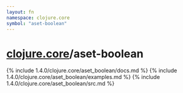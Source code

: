 ```yaml
---
layout: fn
namespace: clojure.core
symbol: "aset-boolean"
---
```


# [clojure.core](../)/aset-boolean

{% include 1.4.0/clojure.core/aset_boolean/docs.md %}
{% include 1.4.0/clojure.core/aset_boolean/examples.md %}
{% include 1.4.0/clojure.core/aset_boolean/src.md %}


